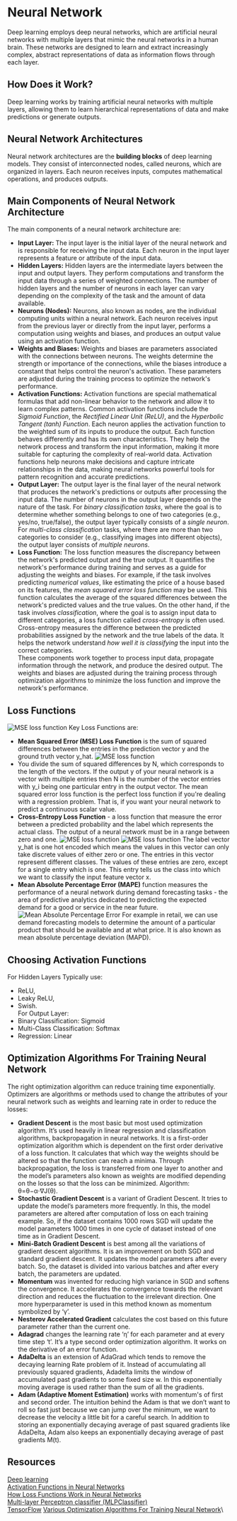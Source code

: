 # Neural Network
Deep learning employs deep neural networks, which are artificial neural networks with multiple layers that mimic the 
neural networks in a human brain. These networks are designed to learn and extract increasingly complex, abstract 
representations of data as information flows through each layer.
## How Does it Work?
Deep learning works by training artificial neural networks with multiple layers, allowing them to learn hierarchical 
representations of data and make predictions or generate outputs. 
## Neural Network Architectures
Neural network architectures are the **building blocks** of deep learning models. They consist of interconnected nodes, 
called neurons, which are organized in layers. Each neuron receives inputs, computes mathematical operations, 
and produces outputs.
## Main Components of Neural Network Architecture
The main components of a neural network architecture are:
- **Input Layer:** The input layer is the initial layer of the neural network and is responsible for receiving 
the input data. Each neuron in the input layer represents a feature or attribute of the input data.
- **Hidden Layers:** Hidden layers are the intermediate layers between the input and output layers. They perform 
computations and transform the input data through a series of weighted connections. The number of hidden layers and 
the number of neurons in each layer can vary depending on the complexity of the task and the amount of data available.
- **Neurons (Nodes):** Neurons, also known as nodes, are the individual computing units within a neural network.
Each neuron receives input from the previous layer or directly from the input layer, performs a computation using 
weights and biases, and produces an output value using an activation function.
- **Weights and Biases:** Weights and biases are parameters associated with the connections between neurons. 
The weights determine the strength or importance of the connections, while the biases introduce a constant that helps 
control the neuron's activation. These parameters are adjusted during the training process to optimize the network's 
performance.
- **Activation Functions:** Activation functions are special mathematical formulas that add non-linear behavior 
to the network and allow it to learn complex patterns. Common activation functions include the _Sigmoid Function_, 
the _Rectified Linear Unit (ReLU)_, and the _Hyperbolic Tangent (tanh) Function_. Each neuron applies the activation 
function to the weighted sum of its inputs to produce the output. Each function behaves differently and has its 
own characteristics. They help the network process and transform the input information, making it more suitable 
for capturing the complexity of real-world data. Activation functions help neurons make decisions and capture 
intricate relationships in the data, making neural networks powerful tools for pattern recognition and accurate 
predictions.
- **Output Layer:** The output layer is the final layer of the neural network that produces the network's 
predictions or outputs after processing the input data. The number of neurons in the output layer depends 
on the nature of the task. For _binary classification tasks_, where the goal is to determine whether something 
belongs to one of two categories (e.g., yes/no, true/false), the output layer typically consists of a _single 
neuron_. For _multi-class classification_ tasks, where there are more than two categories to consider (e.g., classifying 
images into different objects), the output layer consists of _multiple neurons_. 
- **Loss Function:** The loss function measures the discrepancy between the network's predicted output and 
the true output. It quantifies the network's performance during training and serves as a guide for adjusting 
the weights and biases. For example, if the task involves predicting _numerical values_, like estimating 
the price of a house based on its features, the _mean squared error loss function_ may be used. This function 
calculates the average of the squared differences between the network's predicted values and the true values. 
On the other hand, if the task involves _classification_, where the goal is to assign input data to different categories, 
a loss function called _cross-entropy_ is often used. Cross-entropy measures the difference between the predicted 
probabilities assigned by the network and the true labels of the data. It helps the network understand _how well 
it is classifying_ the input into the correct categories.\
These components work together to process input data, propagate information through the network, and produce the 
desired output. The weights and biases are adjusted during the training process through optimization algorithms 
to minimize the loss function and improve the network's performance.
## Loss Functions
![MSE loss function](./img/1_loss%20functions.png)
Key Loss Functions are:
- **Mean Squared Error (MSE) Loss Function** is the sum of squared differences between the entries in the prediction 
vector y and the ground truth vector y_hat. 
![MSE loss function](./img/4_loss%20functions_0.png)
- You divide the sum of squared differences by N, which corresponds to the 
length of the vectors. If the output y of your neural network is a vector with multiple entries then N is the number 
of the vector entries with y_i being one particular entry in the output vector. The mean squared error loss function 
is the perfect loss function if you're dealing with a regression problem. That is, if you want your neural network 
to predict a continuous scalar value.
- **Cross-Entropy Loss Function** - a loss function that measure the error between a predicted probability and 
the label which represents the actual class. The output of a neural network must be in a range between zero and one.
![MSE loss function](./img/2_loss%20functions.png)
![MSE loss function](./img/6_loss%20functions.png)
The label vector y_hat is one hot encoded which means the values in this vector can only take discrete values of either 
zero or one. The entries in this vector represent different classes. The values of these entries are zero, except for 
a single entry which is one. This entry tells us the class into which we want to classify the input feature vector x.
- **Mean Absolute Percentage Error (MAPE)** function measures the performance of a neural network during demand 
forecasting tasks - the area of predictive analytics dedicated to predicting the expected demand for a good or service 
in the near future.
![Mean Absolute Percentage Error](./img/8_loss%20functions.png)
For example in retail, we can use demand forecasting models to determine the amount of a particular product that 
should be available and at what price. It is also known as mean absolute percentage deviation (MAPD).
## Choosing Activation Functions
For Hidden Layers Typically use:
- ReLU, 
- Leaky ReLU, 
- Swish.\
For Output Layer:
- Binary Classification: Sigmoid
- Multi-Class Classification: Softmax
- Regression: Linear
## Optimization Algorithms For Training Neural Network
The right optimization algorithm can reduce training time exponentially. Optimizers are algorithms or methods used 
to change the attributes of your neural network such as weights and learning rate in order to reduce the losses:
- **Gradient Descent** is the most basic but most used optimization algorithm. It’s used heavily in linear regression 
and classification algorithms, backpropagation in neural networks. It is a first-order optimization algorithm which 
is dependent on the first order derivative of a loss function. It calculates that which way the weights should 
be altered so that the function can reach a minima. Through backpropagation, the loss is transferred from one layer 
to another and the model’s parameters also known as weights are modified depending on the losses so that the loss 
can be minimized. Algorithm: θ=θ−α⋅∇J(θ).
- **Stochastic Gradient Descent** is a variant of Gradient Descent. It tries to update the model’s parameters more 
frequently. In this, the model parameters are altered after computation of loss on each training example. 
So, if the dataset contains 1000 rows SGD will update the model parameters 1000 times in one cycle of dataset 
instead of one time as in Gradient Descent.
- **Mini-Batch Gradient Descent** is best among all the variations of gradient descent algorithms. It is 
an improvement on both SGD and standard gradient descent. It updates the model parameters after every batch. 
So, the dataset is divided into various batches and after every batch, the parameters are updated.
- **Momentum** was invented for reducing high variance in SGD and softens the convergence. It accelerates 
the convergence towards the relevant direction and reduces the fluctuation to the irrelevant direction. 
One more hyperparameter is used in this method known as momentum symbolized by ‘γ’.
- **Nesterov Accelerated Gradient** calculates the cost based on this future parameter rather than the current one.
- **Adagrad** changes the learning rate ‘η’ for each parameter and at every time step ‘t’. It’s a type second order 
optimization algorithm. It works on the derivative of an error function.
- **AdaDelta** is an extension of AdaGrad which tends to remove the decaying learning Rate problem of it. Instead of 
accumulating all previously squared gradients, Adadelta limits the window of accumulated past gradients to some 
fixed size w. In this exponentially moving average is used rather than the sum of all the gradients.
- **Adam (Adaptive Moment Estimation)** works with momentum's of first and second order. The intuition behind the Adam 
is that we don’t want to roll so fast just because we can jump over the minimum, we want to decrease the velocity 
a little bit for a careful search. In addition to storing an exponentially decaying average of past squared gradients 
like AdaDelta, Adam also keeps an exponentially decaying average of past gradients M(t).
## Resources
[Deep learning](https://www.functionize.com/blog/neural-network-architectures-and-generative-models-part1)\
[Activation Functions in Neural Networks](https://towardsdatascience.com/activation-functions-neural-networks-1cbd9f8d91d6)\
[How Loss Functions Work in Neural Networks](https://builtin.com/machine-learning/loss-functions)\
[Multi-layer Perceptron classifier (MLPClassifier)](https://scikit-learn.org/stable/modules/generated/sklearn.neural_network.MLPClassifier.html)\
[TensorFlow](https://www.tensorflow.org/api_docs/python/tf)
[Various Optimization Algorithms For Training Neural Network](https://towardsdatascience.com/optimizers-for-training-neural-network-59450d71caf6)\

